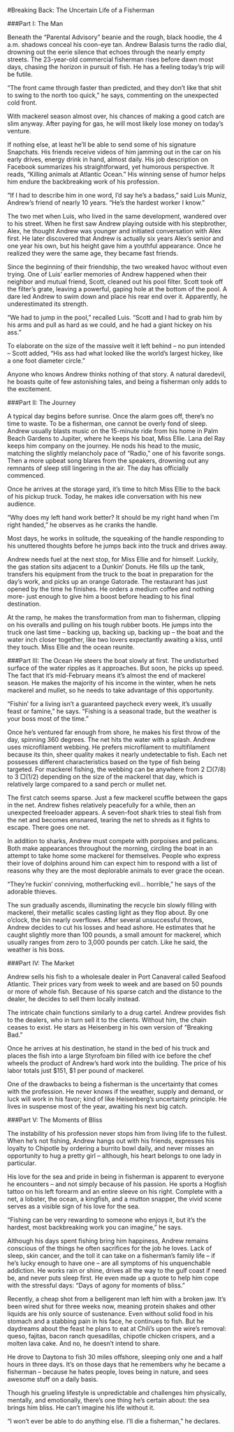 #Breaking Back: The Uncertain Life of a Fisherman


###Part I: The Man

Beneath the “Parental Advisory” beanie and the rough, black hoodie, the 4 a.m. shadows conceal his coon-eye tan. Andrew Balasis turns the radio dial, drowning out the eerie silence that echoes through the nearly empty streets. The 23-year-old commercial fisherman rises before dawn most days, chasing the horizon in pursuit of fish. He has a feeling today’s trip will be futile. 

“The front came through faster than predicted, and they don’t like that shit to swing to the north too quick,” he says, commenting on the unexpected cold front.

With mackerel season almost over, his chances of making a good catch are slim anyway. After paying for gas, he will most likely lose money on today’s venture.  

If nothing else, at least he’ll be able to send some of his signature Snapchats. His friends receive videos of him jamming out in the car on his early drives, energy drink in hand, almost daily. His job description on Facebook summarizes his straightforward, yet humorous perspective. It reads, “Killing animals at Atlantic Ocean.” His winning sense of humor helps him endure the backbreaking work of his profession. 

“If I had to describe him in one word, I’d say he’s a badass,” said Luis Muniz, Andrew’s friend of nearly 10 years. “He’s the hardest worker I know.” 

The two met when Luis, who lived in the same development, wandered over to his street. When he first saw Andrew playing outside with his stepbrother, Alex, he thought Andrew was younger and initiated conversation with Alex first. He later discovered that Andrew is actually six years Alex’s senior and one year his own, but his height gave him a youthful appearance. Once he realized they were the same age, they became fast friends.

Since the beginning of their friendship, the two wreaked havoc without even trying. One of Luis’ earlier memories of Andrew happened when their neighbor and mutual friend, Scott, cleaned out his pool filter. Scott took off the filter’s grate, leaving a powerful, gaping hole at the bottom of the pool. A dare led Andrew to swim down and place his rear end over it. Apparently, he underestimated its strength.

“We had to jump in the pool,” recalled Luis. “Scott and I had to grab him by his arms and pull as hard as we could, and he had a giant hickey on his ass.”

To elaborate on the size of the massive welt it left behind – no pun intended – Scott added, “His ass had what looked like the world’s largest hickey, like a one foot diameter circle.” 

Anyone who knows Andrew thinks nothing of that story. A natural daredevil, he boasts quite of few astonishing tales, and being a fisherman only adds to the excitement. 


###Part II: The Journey

A typical day begins before sunrise. Once the alarm goes off, there’s no time to waste. To be a fisherman, one cannot be overly fond of sleep. Andrew usually blasts music on the 15-minute ride from his home in Palm Beach Gardens to Jupiter, where he keeps his boat, Miss Ellie. Lana del Ray keeps him company on the journey. He nods his head to the music, matching the slightly melancholy pace of “Radio,” one of his favorite songs. Then a more upbeat song blares from the speakers, drowning out any remnants of sleep still lingering in the air. The day has officially commenced.   

Once he arrives at the storage yard, it’s time to hitch Miss Ellie to the back of his pickup truck. Today, he makes idle conversation with his new audience. 

“Why does my left hand work better? It should be my right hand when I’m right handed,” he observes as he cranks the handle. 

Most days, he works in solitude, the squeaking of the handle responding to his unuttered thoughts before he jumps back into the truck and drives away. 

Andrew needs fuel at the next stop, for Miss Ellie and for himself.  Luckily, the gas station sits adjacent to a Dunkin’ Donuts. He fills up the tank, transfers his equipment from the truck to the boat in preparation for the day’s work, and picks up an orange Gatorade. The restaurant has just opened by the time he finishes. He orders a medium coffee and nothing more- just enough to give him a boost before heading to his final destination. 

At the ramp, he makes the transformation from man to fisherman, clipping on his overalls and pulling on his tough rubber boots. He jumps into the truck one last time – backing up, backing up, backing up – the boat and the water inch closer together, like two lovers expectantly awaiting a kiss, until they touch. Miss Ellie and the ocean reunite. 


###Part III: The Ocean
He steers the boat slowly at first. The undisturbed surface of the water ripples as it approaches. But soon, he picks up speed. The fact that it’s mid-February means it’s almost the end of mackerel season. He makes the majority of his income in the winter, when he nets mackerel and mullet, so he needs to take advantage of this opportunity.    

“Fishin’ for a living isn’t a guaranteed paycheck every week, it’s usually feast or famine,” he says.  “Fishing is a seasonal trade, but the weather is your boss most of the time.” 

Once he’s ventured far enough from shore, he makes his first throw of the day, spinning 360 degrees. The net hits the water with a splash. Andrew uses microfilament webbing. He prefers microfilament to multifilament because its thin, sheer quality makes it nearly undetectable to fish. Each net possesses different characteristics based on the type of fish being targeted. For mackerel fishing, the webbing can be anywhere from 2 □(7/8) to 3 □(1/2) depending on the size of the mackerel that day, which is relatively large compared to a sand perch or mullet net. 

The first catch seems sparse. Just a few mackerel scuffle between the gaps in the net. Andrew fishes relatively peacefully for a while, then an unexpected freeloader appears. A seven-foot shark tries to steal fish from the net and becomes ensnared, tearing the net to shreds as it fights to escape.  There goes one net. 

In addition to sharks, Andrew must compete with porpoises and pelicans. Both make appearances throughout the morning, circling the boat in an attempt to take home some mackerel for themselves. People who express their love of dolphins around him can expect him to respond with a list of reasons why they are the most deplorable animals to ever grace the ocean. 

“They’re fuckin’ conniving, motherfucking evil… horrible,” he says of the adorable thieves. 

The sun gradually ascends, illuminating the recycle bin slowly filling with mackerel, their metallic scales casting light as they flop about. By one o’clock, the bin nearly overflows. After several unsuccessful throws, Andrew decides to cut his losses and head ashore. He estimates that he caught slightly more than 100 pounds, a small amount for mackerel, which usually ranges from zero to 3,000 pounds per catch.  Like he said, the weather is his boss. 


###Part IV: The Market

Andrew sells his fish to a wholesale dealer in Port Canaveral called Seafood Atlantic. Their prices vary from week to week and are based on 50 pounds or more of whole fish. Because of his sparse catch and the distance to the dealer, he decides to sell them locally instead. 

The intricate chain functions similarly to a drug cartel. Andrew provides fish to the dealers, who in turn sell it to the clients. Without him, the chain ceases to exist. He stars as Heisenberg in his own version of “Breaking Bad.”

Once he arrives at his destination, he stand in the bed of his truck and places the fish into a large Styrofoam bin filled with ice before the chef wheels the product of Andrew’s hard work into the building. The price of his labor totals just $151, $1 per pound of mackerel. 

One of the drawbacks to being a fisherman is the uncertainty that comes with the profession.  He never knows if the weather, supply and demand, or luck will work in his favor; kind of like Heisenberg’s uncertainty principle. He lives in suspense most of the year, awaiting his next big catch.  

###Part V: The Moments of Bliss

The instability of his profession never stops him from living life to the fullest. When he’s not fishing, Andrew hangs out with his friends, expresses his loyalty to Chipotle by ordering a burrito bowl daily, and never misses an opportunity to hug a pretty girl – although, his heart belongs to one lady in particular.  

His love for the sea and pride in being in fisherman is apparent to everyone he encounters – and not simply because of his passion. He sports a Hogfish tattoo on his left forearm and an entire sleeve on his right. Complete with a net, a lobster, the ocean, a kingfish, and a mutton snapper, the vivid scene serves as a visible sign of his love for the sea. 

“Fishing can be very rewarding to someone who enjoys it, but it’s the hardest, most backbreaking work you can imagine,” he says.

Although his days spent fishing bring him happiness, Andrew remains conscious of the things he often sacrifices for the job he loves. Lack of sleep, skin cancer, and the toll it can take on a fisherman’s family life – if he’s lucky enough to have one – are all symptoms of his unquenchable addiction. He works rain or shine, drives all the way to the gulf coast if need be, and never puts sleep first. He even made up a quote to help him cope with the stressful days: “Days of agony for moments of bliss.”

Recently, a cheap shot from a belligerent man left him with a broken jaw. It’s been wired shut for three weeks now, meaning protein shakes and other liquids are his only source of sustenance. Even without solid food in his stomach and a stabbing pain in his face, he continues to fish. But he daydreams about the feast he plans to eat at Chili’s upon the wire’s removal: queso, fajitas, bacon ranch quesadillas, chipotle chicken crispers, and a molten lava cake. And no, he doesn’t intend to share.

He drove to Daytona to fish 30 miles offshore, sleeping only one and a half hours in three days. It’s on those days that he remembers why he became a fisherman – because he hates people, loves being in nature, and sees awesome stuff on a daily basis. 

Though his grueling lifestyle is unpredictable and challenges him physically, mentally, and emotionally, there’s one thing he’s certain about: the sea brings him bliss. He can’t imagine his life without it.

“I won’t ever be able to do anything else. I’ll die a fisherman,” he declares.
